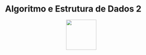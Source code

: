 # Algoritmo e Estrutura de Dados 2

<p align="center"><img src="https://1.bp.blogspot.com/-01ThfbHBmw4/WlC7rq65opI/AAAAAAAAHgs/5QWw8Vf4k-EPx6L5nfwEfbLnF6OW7D48wCLcBGAs/s1600/linguagem-c.png" width="100"></p>
